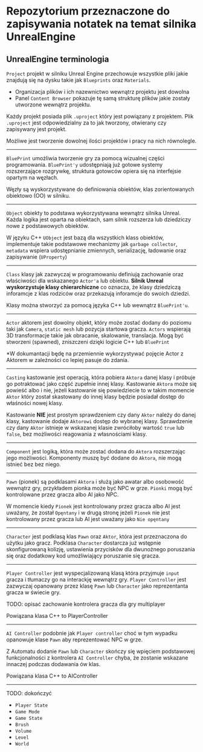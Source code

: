 # Repozytorium przeznaczone do zapisywania notatek na temat silnika UnrealEngine

## UnrealEngine terminologia

`Project` projekt w silniku Unreal Engine przechowuje wszystkie pliki jakie znajdują się na dysku takie jak `Blueprints` oraz `Materials`.

- Organizacja plików i ich nazewnictwo wewnątrz projektu jest dowolna
- Panel `Content Browser` pokazuje tę samą strukturę plików jakie zostały utworzone wewnątrz projektu.

Każdy projekt posiada plik `.uproject` który jest powiązany z projektem. Plik `.uproject` jest odpowiedzialny za to jak tworzony, otwierany czy zapisywany jest projekt.

Możliwe jest tworzenie dowolnej ilości projektów i pracy na nich równolegle.

---

`BluePrint` umożliwia tworzenie gry za pomocą wizualnej części programowania. `BluePrint'y` udostępniają już gotowe systemy rozszerzające rozgrywkę, struktura gotowców opiera się na interfejsie opartym na węzłach.

Węzły są wyskorzystywane do definiowania obiektów, klas zorientowanych obiektowo (OO) w silniku.

---

`Object` obiekty to podstawa wykorzystywana wewnątrz silnika Unreal. Każda logika jest oparta na obiektach, sam silnik rozszerza lub dziedziczy nowe z podstawowych obiektów.

W języku C++ `UObject` jest bazą dla wszystkich klass obiektów, implementuje takie podstawowe mechanizmy jak `garbage collector`, `metadata` wspiera udostępnianie zmiennych, serializację, ładowanie oraz zapisywanie (`UProperty`)

---

`Class` klasy jak zazwyczaj w programowaniu definiują zachowanie oraz właściwości dla wskazanego `Actor'a` lub obiektu.
**Silnik Unreal wyskorzystuje klasy chierarchiczne** co oznacza, że klasy dziedziczą inforamcje z klas rodziców oraz przekazują inforamcje do swoich dziedzi.

Klasy można stworzyć za pomocą języka C++ lub wewnątrz `BluePrint'u`.

---

`Actor` aktorem jest dowolny objekt, który może zostać dodany do poziomu taki jak `Camera`, `static mesh` lub pozycja startowa gracza.
`Actors` wspierają 3D transformacje takie jak obracanie, skalowanie, translacja. Mogą być stworzeni (spawned), zniszczeni dzięki logicie C++ lub `BluePrint`

\*W dokumantacji będę na przemiennie wykorzystywać pojęcie Actor z Aktorem w zależności co lepiej pasuje do zdania.

---

`Casting` kastowanie jest operacją, która pobiera `Aktora` danej klasy i próbuje go potraktować jako część zupełnie innej klasy. Kastowanie `Aktora` może się powieść albo i nie, jeżeli kastowanie się powiedziecie to w takim momencie `Aktor` który został skastowany do innej klasy będzie posiadał dostęp do właśności nowej klasy.

Kastowanie **NIE** jest prostym sprawdzeniem czy dany `Aktor` należy do danej klasy, kastowanie dodaje `Aktorowi` dostęp do wybranej klasy. Sprawdzenie czy dany `Aktor` istnieje w wskazanej klasie zwróciłoby wartość `true` lub `false`, bez możliwości reagowania z własnościami klasy.

---

`Component` jest logiką, która może zostać dodana do `Aktora` rozszerzając jego możliwości. Komponenty muszę być dodane do `Aktora`, nie mogą istnieć bez bez niego.

---

`Pawn` (pionek) są podklasami `Aktora` i służą jako awatar albo osobowość wewnątrz gry, przykładem pionka może być NPC w grze. `Pionki` mogą być kontrolowane przez gracza albo AI jako NPC.

W momencie kiedy `Pionek` jest kontrolowany przez gracza albo AI jest uważany, że został `Opęntany` i w drugą stronę jeżeli `Pionek` nie jest kontrolowany przez gracza lub AI jest uważany jako `Nie opęntany`

---

`Character` jest podklasą klas `Pawn` oraz `Aktor`, która jest przeznaczona do użytku jako gracz. Podklasa `Character` dostarcza już wstępnie skonfigurowaną kolizję, ustawienia przycisków dla dwunożnego poruszania się oraz dodatkowy kod umożliwiający poruszanie się gracza.

---

`Player Controller` jest wyspecjalizowaną klasą która przyjmuje `input` gracza i tłumaczy go na interackję wewnątrz gry. `Player Controller` jest zazwyczaj opanowany przez klasę `Pawn` lub `Character` jako reprezentanta gracza w świecie gry.

TODO: opisać zachowanie kontrolera gracza dla gry multiplayer

Powiązana klasa C++ to PlayerController

---

`AI Controller` podobnie jak `Player controller` choć w tym wypadku opanowuje klase `Pawn` aby reprezentować NPC w grze.

Z Automatu dodanie `Pawn` lub `Character` skończy się wpięciem podstawowej funkcjonalności z kontrolera `AI Controller` chyba, że zostanie wskazane innaczej podczas dodawania ów klas.

Powiązana klasa C++ to AIController

---

TODO: dokończyć

- `Player State`
- `Game Mode`
- `Game State`
- `Brush`
- `Volume`
- `Level`
- `World`
